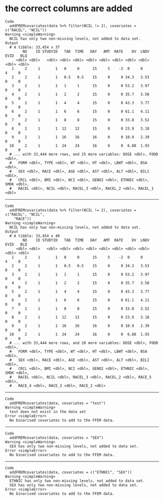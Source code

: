# the correct columns are added

    Code
      addFREMcovariates(data %>% filter(NCIL != 2), covariates = c("RACEL", "NCIL"))
    Warning <simpleWarning>
      NCIL has only two non-missing levels, not added to data set.
    Output
      # A tibble: 33,454 x 37
            NO    ID STUDYID   TAD  TIME   DAY   AMT  RATE    DV  LNDV  EVID   BLQ
         <dbl> <dbl>   <dbl> <dbl> <dbl> <dbl> <dbl> <dbl> <dbl> <dbl> <dbl> <dbl>
       1     2     1       1   0     0      15     5    -2  0     0        4     0
       2     2     1       1   0.5   0.5    15     0     0 34.3   3.53     0     0
       3     2     1       1   1     1      15     0     0 53.2   3.97     0     0
       4     2     1       1   2     2      15     0     0 35.7   3.58     0     0
       5     2     1       1   4     4      15     0     0 43.3   3.77     0     0
       6     2     1       1   6     6      15     0     0 61.1   4.11     0     0
       7     2     1       1   8     8      15     0     0 33.8   3.52     0     0
       8     2     1       1  12    12      15     0     0 23.9   3.18     0     0
       9     2     1       1  16    16      16     0     0 10.9   2.39     0     0
      10     2     1       1  24    24      16     0     0  6.88  1.93     0     0
      # ... with 33,444 more rows, and 25 more variables: DOSE <dbl>, FOOD <dbl>,
      #   FORM <dbl>, TYPE <dbl>, WT <dbl>, HT <dbl>, LBWT <dbl>, BSA <dbl>,
      #   SEX <dbl>, RACE <dbl>, AGE <dbl>, AST <dbl>, ALT <dbl>, BILI <dbl>,
      #   CRCL <dbl>, BMI <dbl>, NCI <dbl>, GENO2 <dbl>, ETHNIC <dbl>, SMOK <dbl>,
      #   RACEL <dbl>, NCIL <dbl>, RACEL_3 <dbl>, RACEL_2 <dbl>, RACEL_1 <dbl>

---

    Code
      addFREMcovariates(data %>% filter(NCIL != 2), covariates = c("RACEL", "NCIL",
        "RACE"))
    Warning <simpleWarning>
      NCIL has only two non-missing levels, not added to data set.
    Output
      # A tibble: 33,454 x 40
            NO    ID STUDYID   TAD  TIME   DAY   AMT  RATE    DV  LNDV  EVID   BLQ
         <dbl> <dbl>   <dbl> <dbl> <dbl> <dbl> <dbl> <dbl> <dbl> <dbl> <dbl> <dbl>
       1     2     1       1   0     0      15     5    -2  0     0        4     0
       2     2     1       1   0.5   0.5    15     0     0 34.3   3.53     0     0
       3     2     1       1   1     1      15     0     0 53.2   3.97     0     0
       4     2     1       1   2     2      15     0     0 35.7   3.58     0     0
       5     2     1       1   4     4      15     0     0 43.3   3.77     0     0
       6     2     1       1   6     6      15     0     0 61.1   4.11     0     0
       7     2     1       1   8     8      15     0     0 33.8   3.52     0     0
       8     2     1       1  12    12      15     0     0 23.9   3.18     0     0
       9     2     1       1  16    16      16     0     0 10.9   2.39     0     0
      10     2     1       1  24    24      16     0     0  6.88  1.93     0     0
      # ... with 33,444 more rows, and 28 more variables: DOSE <dbl>, FOOD <dbl>,
      #   FORM <dbl>, TYPE <dbl>, WT <dbl>, HT <dbl>, LBWT <dbl>, BSA <dbl>,
      #   SEX <dbl>, RACE <dbl>, AGE <dbl>, AST <dbl>, ALT <dbl>, BILI <dbl>,
      #   CRCL <dbl>, BMI <dbl>, NCI <dbl>, GENO2 <dbl>, ETHNIC <dbl>, SMOK <dbl>,
      #   RACEL <dbl>, NCIL <dbl>, RACEL_3 <dbl>, RACEL_2 <dbl>, RACE_5 <dbl>,
      #   RACE_4 <dbl>, RACE_3 <dbl>, RACE_2 <dbl>

---

    Code
      addFREMcovariates(data, covariates = "test")
    Warning <simpleWarning>
      test does not exist in the data set
    Error <simpleError>
      No binarised covariates to add to the FFEM data.

---

    Code
      addFREMcovariates(data, covariates = "SEX")
    Warning <simpleWarning>
      SEX has only two non-missing levels, not added to data set.
    Error <simpleError>
      No binarised covariates to add to the FFEM data.

---

    Code
      addFREMcovariates(data, covariates = c("ETHNIC", "SEX"))
    Warning <simpleWarning>
      ETHNIC has only two non-missing levels, not added to data set.
      SEX has only two non-missing levels, not added to data set.
    Error <simpleError>
      No binarised covariates to add to the FFEM data.

